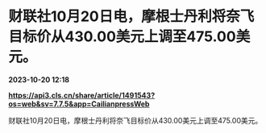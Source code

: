 # 财联社10月20日电，摩根士丹利将奈飞目标价从430.00美元上调至475.00美元。

**2023-10-20 12:18**

**https://api3.cls.cn/share/article/1491543?os=web&sv=7.7.5&app=CailianpressWeb**

财联社10月20日电，摩根士丹利将奈飞目标价从430.00美元上调至475.00美元。